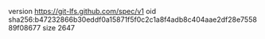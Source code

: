 version https://git-lfs.github.com/spec/v1
oid sha256:b47232866b30eddf0a15871f5f0c2c1a8f4adb8c404aae2df28e755889f08677
size 2647
